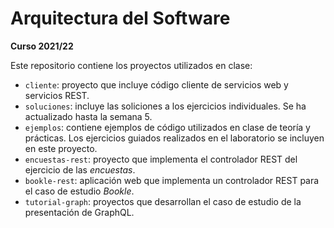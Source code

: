 # Arquitectura del Software
**Curso 2021/22**

Este repositorio contiene los proyectos utilizados en clase:
- `cliente`: proyecto que incluye código cliente de servicios web y servicios REST.
- `soluciones`: incluye las soliciones a los ejercicios individuales. Se ha actualizado hasta la semana 5.
- `ejemplos`: contiene ejemplos de código utilizados en clase de teoría y prácticas. Los ejercicios guiados realizados en el laboratorio se incluyen en este proyecto.
- `encuestas-rest`: proyecto que implementa el controlador REST del ejercicio de las *encuestas*.
- `bookle-rest`: aplicación web que implementa un controlador REST para el caso de estudio *Bookle*.
- `tutorial-graph`: proyectos que desarrollan el caso de estudio de la presentación de GraphQL.


